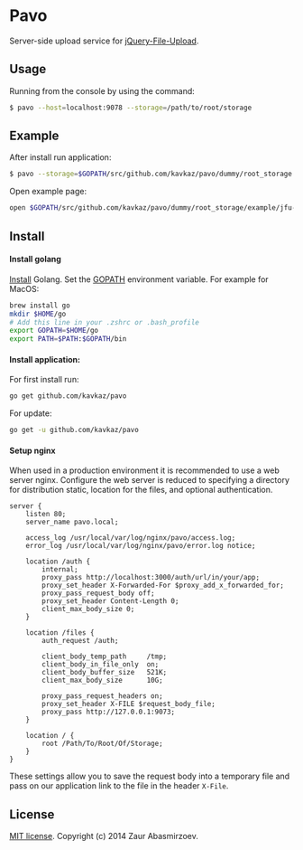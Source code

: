 # Pavo

Server-side upload service for [jQuery-File-Upload](https://github.com/blueimp/jQuery-File-Upload).

## Usage

Running from the console by using the command:
```sh
$ pavo --host=localhost:9078 --storage=/path/to/root/storage
```

## Example

After install run application:
```sh
$ pavo --storage=$GOPATH/src/github.com/kavkaz/pavo/dummy/root_storage
```

Open example page:
```sh
open $GOPATH/src/github.com/kavkaz/pavo/dummy/root_storage/example/jfu-basic.html
```

## Install

#### Install golang

[Install](https://golang.org/doc/install) Golang. Set the [GOPATH](http://golang.org/doc/code.html#GOPATH) environment variable. For example for MacOS:
```sh
brew install go
mkdir $HOME/go
# Add this line in your .zshrc or .bash_profile
export GOPATH=$HOME/go
export PATH=$PATH:$GOPATH/bin
```

#### Install application:

For first install run:
```sh
go get github.com/kavkaz/pavo
```

For update:
```sh
go get -u github.com/kavkaz/pavo
```

#### Setup nginx

When used in a production environment it is recommended to use a web server nginx. Configure the web server is reduced to specifying a directory for distribution static, location for the files, and optional authentication.

```
server {
    listen 80;
    server_name pavo.local;
    
    access_log /usr/local/var/log/nginx/pavo/access.log;
    error_log /usr/local/var/log/nginx/pavo/error.log notice;
    
    location /auth {
        internal;
        proxy_pass http://localhost:3000/auth/url/in/your/app;
        proxy_set_header X-Forwarded-For $proxy_add_x_forwarded_for;
        proxy_pass_request_body off;
        proxy_set_header Content-Length 0;
        client_max_body_size 0;
    }

    location /files {
        auth_request /auth;
    
        client_body_temp_path     /tmp;
        client_body_in_file_only  on;
        client_body_buffer_size   521K;
        client_max_body_size      10G;
    
        proxy_pass_request_headers on;
        proxy_set_header X-FILE $request_body_file;
        proxy_pass http://127.0.0.1:9073;
    }
    
    location / {
        root /Path/To/Root/Of/Storage;
    }
}
```

These settings allow you to save the request body into a temporary file and pass on our application link to the file in the header `X-File`.

## License

[MIT license](http://www.opensource.org/licenses/MIT). Copyright (c) 2014 Zaur Abasmirzoev.

